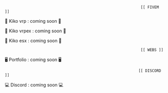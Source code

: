 
                                                                [[ FIVEM ]]
         


🐌 Kiko vrp : coming soon 🐌

🐌 Kiko vrpex : coming soon 🐌

🐌 Kiko esx : coming soon 🐌


                                                                [[ WEBS ]]
        


🖥 Portfolio : coming soon 🖥



                                                               [[ DISCORD ]]
       


💻 Discord : coming soon 💻
